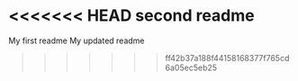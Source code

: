 <<<<<<< HEAD
second readme
=======
My first readme
My updated readme
>>>>>>> ff42b37a188f44158168377f765cd6a05ec5eb25
